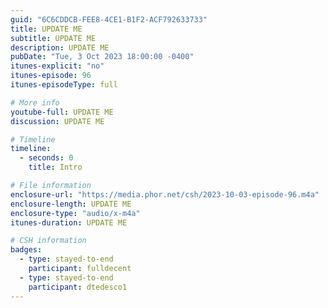 ```yaml
---
guid: "6C6CDDCB-FEE8-4CE1-B1F2-ACF792633733"
title: UPDATE ME
subtitle: UPDATE ME
description: UPDATE ME 
pubDate: "Tue, 3 Oct 2023 18:00:00 -0400"
itunes-explicit: "no"
itunes-episode: 96
itunes-episodeType: full

# More info
youtube-full: UPDATE ME
discussion: UPDATE ME

# Timeline
timeline:
  - seconds: 0
    title: Intro

# File information
enclosure-url: "https://media.phor.net/csh/2023-10-03-episode-96.m4a"
enclosure-length: UPDATE ME
enclosure-type: "audio/x-m4a"
itunes-duration: UPDATE ME

# CSH information
badges:
  - type: stayed-to-end
    participant: fulldecent
  - type: stayed-to-end
    participant: dtedesco1
---
```

